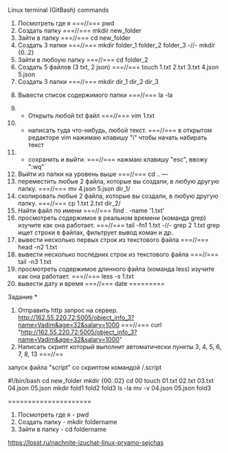 Linux terminal (GitBash) commands

1) Посмотреть где я ===//=== pwd
2) Создать папку ===//=== mkdir new_folder
3) Зайти в папку ===//=== cd new_folder
4) Создать 3 папки ===//=== mkdir folder_1 folder_2 folder_3 -//- mkdir {0..2}
5) Зайти в любоую папку ===//=== cd folder_2
6) Создать 5 файлов (3 txt, 2 json) ===//=== touch 1.txt 2.txt 3.txt 4.json 5.json 
7) Создать 3 папки ===//=== mkdir dir_1 dir_2 dir_3 
8. Вывести список содержимого папки ===//=== la -la
9) + Открыть любой txt файл ===//=== vim 1.txt
10) + написать туда что-нибудь, любой текст. ===//=== в открытом редакторе vim нажимаю клавишу "i" чтобы начать набирать текст
11) + сохранить и выйти. ===//=== нажмаю клавишу "esc", ввожу ":wq"
12) Выйти из папки на уровень выше ===//=== cd ..
—
13) переместить любые 2 файла, которые вы создали, в любую другую папку. ===//=== mv 4.json 5.json dir_1/
14) скопировать любые 2 файла, которые вы создали, в любую другую папку. ===//=== cp 1.txt 2.txt dir_2/
15) Найти файл по имени ===//=== find . -name '1.txt'
16) просмотреть содержимое в реальном времени (команда grep) изучите как она работает. ===//=== tail -fn1 1.txt -//- grep 2 1.txt grep ищет строки в файлах, фильтрует вывод коман и др.
17) вывести несколько первых строк из текстового файла ===//=== head -n2 1.txt
18) вывести несколько последних строк из текстового файла ===//=== tail -n3 1.txt
19) просмотреть содержимое длинного файла (команда less) изучите как она работает. ===//=== less -s 1.txt 
20) вывести дату и время ===//=== date
=========

Задание *
1) Отправить http запрос на сервер.
http://162.55.220.72:5005/object_info_3?name=Vadim&age=32&salary=1000 ===//=== curl "http://162.55.220.72:5005/object_info_3?name=Vadim&age=32&salary=1000"
2) Написать скрипт который выполнит автоматически пункты 3, 4, 5, 6, 7, 8, 13 ===//==

запуск файла "script" со скриптом командой /.script 

  #!/bin/bash
  cd new_folder
  mkdir {00..02}
  cd 00
  touch 01.txt 02.txt 03.txt 04.json 05.json
  mkdir fold1 fold2 fold3
  ls -la
  mv -v 04.json 05.json fold3


=====================
1) Посмотреть где я - pwd
2) Создать папку - mkdir foldername
3) Зайти в папку - cd foldername

https://losst.ru/nachnite-izuchat-linux-pryamo-sejchas
